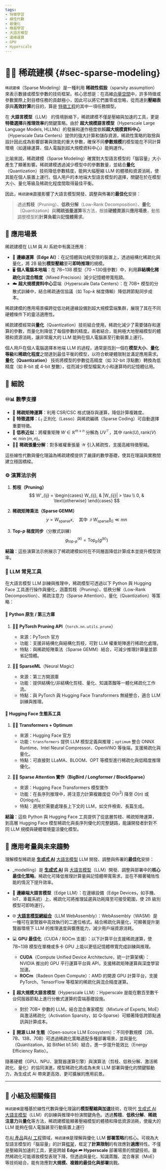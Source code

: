 ```yaml
---
tags:
- 特徵學習
- 線性代數
- 最優化
- 機器學習
- 大語言模型
- 邊緣運算
- GPU
- Hyperscale
---
```

# 🧹🧩 稀疏建模 {#sec-sparse-modeling}

`稀疏建模`（Sparse Modeling）是一種利用 **稀疏性假設**（sparsity assumption）來表示數據或模型參數的技術框架。核心思想是：在高維[向量空間](04-07-vector_space.zh-hant)中，許多特徵或參數實際上對目標任務的貢獻極小，因此可以將它們置零或忽略，從而達到**壓縮表示**與**高效計算**的目的，算是 [特徵工程](04-04-feature_engineering.zh-hant)的其中一項任務類型。

在 **大語言模型**（LLM） 的情境脈絡下，稀疏建模不僅是壓縮與加速的工具，更是**特徵選擇**與**推理效率**的關鍵策略。由於 **超大規模語言模型**（Hyperscale Large Language Models, HLLMs）的發展和運作極度依賴**超大規模資料中心**（Hyperscale Data Centers）提供的強大計算和儲存資源，稀疏性策略的取捨與設計因此成為影響部署與效能的重大參數，確保不同**參數規模**的模型能在不同計算環境（如邊緣運算、個人電腦到超大規模資料中心）能夠運作。

比喻來說，稀疏建模（Sparse Modeling）確實對大型語言模型的「腦容量」大小產生了顯著影響。稀疏建模透過減少模型中的參數數量，並結合**量化**（Quantization）技術降低參數精度，能夠大幅壓縮 LLM 的體積和資源消耗，使其能在個人裝置上運行。個人用戶的本地端大型語言模型的選擇，關鍵在於在模型大小、量化等級及稀疏化程度間取得最佳平衡。

因此，`稀疏建模`直接影響了大語言模型開發、調整與佈署的**最佳化**安排：

> 透過**剪枝**（Pruning）、**低秩分解**（Low-Rank Decomposition）、**量化**（Quantization）與**稀疏張量運算**等方法，根據**硬體資源**與**應用場景**，動態調整模型的**計算負載**與**記憶體需求**。

## 🚀 應用場景

稀疏建模在 LLM 與 AI 系統中有廣泛應用：

- 🤖 **邊緣運算（Edge AI）**：在記憶體與功耗受限的裝置上，透過結構化稀疏化與量化，將 2B 級別**模型壓縮**至可**即時推理**的規模。
- 🖥️ **個人電腦本地端**：在 7B~13B 模型（70 ~130億參數）中，利用**非結構化稀疏化**與**混合精度**（Mixed Precision）減少記憶體帶寬瓶頸。
- ☁️ **超大規模資料中心**雲端（Hyperscale Data Centers）：在 70B+ 模型的分散式訓練中，結合稀疏通信協議（如 Top-$k$ 梯度傳輸）降低跨節點同步成本。

稀疏建模的應用場景橫跨從低功耗邊緣設備到超大規模雲端集群，展現了其在不同硬體條件下的靈活適應性。

稀疏建模經常與**量化**（Quantization）技術結合使用。稀疏化減少了需要儲存和運算的參數，而量化則降低了每個參數的精度。兩者結合，能夠極大地壓縮模型的體積和資源消耗，讓非常龐大的 LLM 能夠在個人電腦甚至行動裝置上運行。

個人用戶在個人電腦選擇本地端 LLM 的過程，通常是找到一個在**模型大小**、**量化等級**和**稀疏化程度**之間達到最佳平衡的模型，以符合軟硬體限制並滿足應用需求。**量化（Quantization）** 技術將模型的參數從高精度（如 32-bit 浮點數）轉換為低精度（如 8-bit 或 4-bit 整數），從而減少模型檔案大小和運算時的記憶體佔用。

## 🔬 細說

### ♾️📊 數學支撐

- 🧹 **稀疏矩陣運算**：利用 CSR/CSC 格式儲存與運算，降低計算複雜度。
- 🧩 **特徵選擇**：$L_1$ 正則化（Lasso）與稀疏編碼（Sparse Coding）可自動選擇重要特徵。
- 📐 **低秩近似**：將權重矩陣 $W \in \mathbb{R}^{m\times n}$ 分解為 $U V^\top$，其中 $\mathrm{rank}(U), \mathrm{rank}(V) \ll \min(m,n)$。
- ⛓‍💥 **稀疏張量分解**：對多維權重張量 $\mathcal{W}$ 引入稀疏性，支援高維特徵壓縮。

這些線性代數與優化理論為稀疏建模提供了嚴謹的數學基礎，使其在理論與實務間建立穩固橋樑。

### ⚙️ 演算法示例

1. **剪枝（Pruning）**  
   $$
   W'_{ij} =
   \begin{cases}
   W_{ij}, & |W_{ij}| > \tau \\
   0, & \text{otherwise}
   \end{cases}
   $$

2. **稀疏矩陣乘法（Sparse GEMM）**  
   $$
   y = W_{\text{sparse}} x, \quad \text{其中 } \|W_{\text{sparse}}\|_0 \ll mn
   $$

3. **Top-$p$ 梯度同步**（分散式訓練）  
   $$
   g^{(k)}_{\text{top-}p} = \text{Top}_p\left(g^{(k)}\right)
   $$

**結論**：這些演算法示例展示了稀疏建模如何在不同層面降低計算成本並提升模型效率。


### 🔧 LLM 常見工具

在大語言模型 LLM 訓練與推理中，稀疏模型可透過以下 Python 與 Hugging Face 工具進行操作與優化，涵蓋剪枝（Pruning）、低秩分解（Low-Rank Decomposition）、稀疏注意力（Sparse Attention）、量化（Quantization）等策略：

#### 🐍 Python 原生 / 第三方庫

1. 🐍🔥 **PyTorch Pruning API**（`torch.nn.utils.prune`）  
   - 來源：PyTorch 官方  
   - 功能：支援非結構化與結構化剪枝，可對 LLM 權重矩陣進行稀疏化處理。  
   - 特點：與稀疏矩陣乘法（Sparse GEMM）結合，可減少推理計算量並節省記憶體。

1. 🐍🧮 **SparseML**（Neural Magic）  
   - 來源：第三方開源庫  
   - 功能：提供結構化/非結構化剪枝、量化、知識蒸餾等一體化稀疏化工作流。  
   - 特點：與 PyTorch 與 Hugging Face Transformers 無縫整合，適合 LLM 訓練與推理。

#### 🤗 Hugging Face 生態系工具

1. 🤗🧬 **Transformers + Optimum**  
   - 來源：Hugging Face 官方  
   - 功能：`transformers` 提供 LLM 模型定義與推理；`optimum` 整合 ONNX Runtime、Intel Neural Compressor、OpenVINO 等後端，支援稀疏化與量化。  
   - 特點：可直接對 LLaMA、BLOOM、OPT 等模型進行稀疏化與低精度推理優化。

1. 🤗🌀 **Sparse Attention 實作（BigBird / Longformer / BlockSparse）**  
   - 來源：Hugging Face Transformers 模型實作  
   - 功能：在長序列推理中，將注意力計算複雜度從 $O(n^2)$ 降至 $O(n)$ 或 $O(n \log n)$。  
   - 特點：適用於需要處理長上下文的 LLM，如文件檢索、長篇生成。


**結論**：這些 Python 與 Hugging Face 工具提供了從底層剪枝、稀疏矩陣運算，到高層 Hugging Face 模型稀疏化與長序列優化的完整鏈路，能讓開發者針對不同 LLM 規模與硬體環境靈活優化模型。

## 🌉 應用考量與未來趨勢

理解模型稀疏是 **[生成式 AI](06-05-analysis_generative.zh-hant)**  [大語言模型](02-07-large_language_models.zh-hant) LLM 開發、調整與佈署的**最佳化**安排：

- _modelling）是 **[生成式 AI](06-05-analysis_generative.zh-hant)** 與 [大語言模型](02-07-large_language_models.zh-hant)（LLM）開發、調整與部署中的**核心最佳化策略**。稀疏化可降低推理計算量與記憶體帶寬需求，並在不顯著犧牲性能的情況下提升效率。

- 📱 **邊緣端大語言模型**（Edge LLM）：在邊緣設備（Edge Devices，如手機、IoT、車載系統）上，稀疏化可將推理延遲與功耗降至可接受範圍，使 2B 級別模型可即時運行。
- 🌐 **[大語言模型網組合](04-06-llm_webassembly.zh-hant.md)**（LLM WebAssembly）：WebAssembly（WASM）是一種可在瀏覽器中高效執行的二進位格式。結合稀疏化與量化，可顯著提升瀏覽器環境下 LLM 的推理速度與響應能力，減少用戶端資源消耗。  
- 💻 **GPU 最佳化**（CUDA / ROCm 支援）：以下計算平台支援稀疏運算，使 7B~13B 模型在單機或多卡 GPU 上能以更低記憶體帶寬完成訓練與推理。 
	 - **CUDA**（Compute Unified Device Architecture，統一計算架構）：NVIDIA 推出的 GPU 平行運算平台與 API，支援稀疏矩陣運算與深度學習加速。 
	 - **ROCm**（Radeon Open Compute）：AMD 的開源 GPU 計算平台，支援 PyTorch、TensorFlow 等框架的稀疏化與混合精度運算。  
- 🏢 **超大規模大語言模型**（Hyperscale LLM）：Hyperscale 是能在數百至數千台伺服器節點上進行分散式運算的雲端基礎設施。
	- 對於 70B+ 參數的 LLM，結合混合專家模型（Mixture of Experts, MoE）與激活稀疏化（Activation Sparsity，如 Q‑Sparse）可顯著降低跨節點通訊與計算成本。  
- 🌱 **開源 LLM 生態**（Open-source LLM Ecosystem）：不同參數規模（2B、7B、13B、70B）可透過稀疏化策略適配多種部署場景，並與量化（Quantization，如 BitNet b1.58）結合，進一步提升能效比（Energy Efficiency Ratio）。

隨著硬體（GPU、NPU、瀏覽器運算引擎）與演算法（剪枝、低秩分解、激活稀疏化、量化）的協同演進，模型稀疏化將成為未來 LLM 部署與優化的關鍵驅動力，為生成式 AI 帶來更高效、更可擴展的應用前景。

***

## 🏁 小結及相關條目

`稀疏建模`是種基於線性代數與優化理論的**模型壓縮與加速**技術，在現代 [生成式 AI](06-05-analysis_generative.zh-hant)  [大語言模型](02-07-large_language_models.zh-hant)（LLM）的訓練與推理中扮演關鍵角色。透過**剪枝**、**低秩分解**、**稀疏注意力**與**量化**等方法，稀疏建模能顯著壓縮模型的體積和降低資源消耗，使龐大的 LLM 能夠在個人電腦甚至行動裝置上運行

在[AI 產品](#sec-ai-pm)與[AI 工程](10----ai_engineering.zh-hant)領域，`稀疏建模`是理解與優化 LLM **部署策略**的核心。可視為大型語言模型的「腦容量」的計算[框架](01-04-Frame_Problem.zh-hant)，框定了**計算限制**的有效應對**適應**特性。不僅是壓縮與加速的工具，更是跨越 **Edge ⮫ Hyperscale** 部署場景的關鍵技術。雖然稀疏化可能導致模型表現下降，但透過與量化、知識蒸餾、混合專家（MoE）等技術結合，能有效應對**大規模、複雜的最佳化與部署**挑戰。
